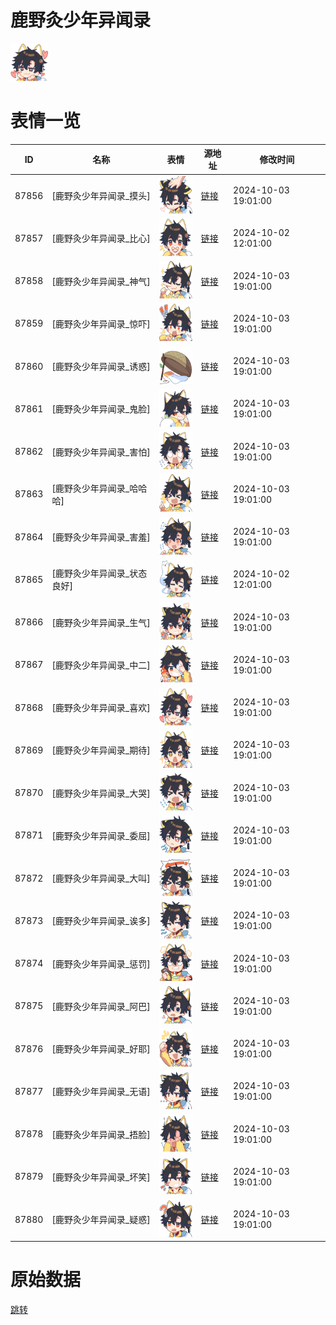 # 鹿野灸少年异闻录

<img src="./cover.png" height="60" alt="cover" />

# 表情一览

|ID|名称|表情|源地址|修改时间|
|----|----|----|----|----|
|87856|[鹿野灸少年异闻录_摸头]|<img src="./pic/087856_%5B鹿野灸少年异闻录_摸头%5D.png" height="60" alt="摸头"/>|[链接](https://i0.hdslb.com/bfs/garb/37604f1dcb69670bd76ca1c0350ece4150abb303.png)|2024-10-03 19:01:00|
|87857|[鹿野灸少年异闻录_比心]|<img src="./pic/087857_%5B鹿野灸少年异闻录_比心%5D.png" height="60" alt="比心"/>|[链接](https://i0.hdslb.com/bfs/garb/e18e7769685580775bf5d6fc969028120ff07bb3.png)|2024-10-02 12:01:00|
|87858|[鹿野灸少年异闻录_神气]|<img src="./pic/087858_%5B鹿野灸少年异闻录_神气%5D.png" height="60" alt="神气"/>|[链接](https://i0.hdslb.com/bfs/garb/a4536733ed8bc606a5b6aacd8d15f2cbaefc7fc5.png)|2024-10-03 19:01:00|
|87859|[鹿野灸少年异闻录_惊吓]|<img src="./pic/087859_%5B鹿野灸少年异闻录_惊吓%5D.png" height="60" alt="惊吓"/>|[链接](https://i0.hdslb.com/bfs/garb/eb62044deb45ff8d8a019cb895481cd5ad4fe987.png)|2024-10-03 19:01:00|
|87860|[鹿野灸少年异闻录_诱惑]|<img src="./pic/087860_%5B鹿野灸少年异闻录_诱惑%5D.png" height="60" alt="诱惑"/>|[链接](https://i0.hdslb.com/bfs/garb/1c94b1920171921b6c88a85c4d6bab21f9b173d5.png)|2024-10-03 19:01:00|
|87861|[鹿野灸少年异闻录_鬼脸]|<img src="./pic/087861_%5B鹿野灸少年异闻录_鬼脸%5D.png" height="60" alt="鬼脸"/>|[链接](https://i0.hdslb.com/bfs/garb/e23e0efef7acdf17bda60bfe180bf0e0c9bc4d3a.png)|2024-10-03 19:01:00|
|87862|[鹿野灸少年异闻录_害怕]|<img src="./pic/087862_%5B鹿野灸少年异闻录_害怕%5D.png" height="60" alt="害怕"/>|[链接](https://i0.hdslb.com/bfs/garb/796d048f58b9b0965d15ced715bf30a64e0f7383.png)|2024-10-03 19:01:00|
|87863|[鹿野灸少年异闻录_哈哈哈]|<img src="./pic/087863_%5B鹿野灸少年异闻录_哈哈哈%5D.png" height="60" alt="哈哈哈"/>|[链接](https://i0.hdslb.com/bfs/garb/96a5e9e28d5930d04f028a91bd2cce37ba7828f7.png)|2024-10-03 19:01:00|
|87864|[鹿野灸少年异闻录_害羞]|<img src="./pic/087864_%5B鹿野灸少年异闻录_害羞%5D.png" height="60" alt="害羞"/>|[链接](https://i0.hdslb.com/bfs/garb/e9590c9c127b1c549b6b5e875451290fa8e05ba1.png)|2024-10-03 19:01:00|
|87865|[鹿野灸少年异闻录_状态良好]|<img src="./pic/087865_%5B鹿野灸少年异闻录_状态良好%5D.png" height="60" alt="状态良好"/>|[链接](https://i0.hdslb.com/bfs/garb/1b73d5d1163523b4cc64abf841eee019a51b243e.png)|2024-10-02 12:01:00|
|87866|[鹿野灸少年异闻录_生气]|<img src="./pic/087866_%5B鹿野灸少年异闻录_生气%5D.png" height="60" alt="生气"/>|[链接](https://i0.hdslb.com/bfs/garb/27ca5b04bfab0a84edf8155a3461b60439141595.png)|2024-10-03 19:01:00|
|87867|[鹿野灸少年异闻录_中二]|<img src="./pic/087867_%5B鹿野灸少年异闻录_中二%5D.png" height="60" alt="中二"/>|[链接](https://i0.hdslb.com/bfs/garb/c15ef70a6bcf6e7aa61be88a9d9b0e7e6303a070.png)|2024-10-03 19:01:00|
|87868|[鹿野灸少年异闻录_喜欢]|<img src="./pic/087868_%5B鹿野灸少年异闻录_喜欢%5D.png" height="60" alt="喜欢"/>|[链接](https://i0.hdslb.com/bfs/garb/cf53e5095d322ee67cdaa7dae2651d418ec9e941.png)|2024-10-03 19:01:00|
|87869|[鹿野灸少年异闻录_期待]|<img src="./pic/087869_%5B鹿野灸少年异闻录_期待%5D.png" height="60" alt="期待"/>|[链接](https://i0.hdslb.com/bfs/garb/fd43a4463c19203f1ecb2a84769bbe519e344ce8.png)|2024-10-03 19:01:00|
|87870|[鹿野灸少年异闻录_大哭]|<img src="./pic/087870_%5B鹿野灸少年异闻录_大哭%5D.png" height="60" alt="大哭"/>|[链接](https://i0.hdslb.com/bfs/garb/30f92ad06d5e2ca48ef0759732005fafa7769411.png)|2024-10-03 19:01:00|
|87871|[鹿野灸少年异闻录_委屈]|<img src="./pic/087871_%5B鹿野灸少年异闻录_委屈%5D.png" height="60" alt="委屈"/>|[链接](https://i0.hdslb.com/bfs/garb/a67980160e955d938c253feb8c64eeebd5df3829.png)|2024-10-03 19:01:00|
|87872|[鹿野灸少年异闻录_大叫]|<img src="./pic/087872_%5B鹿野灸少年异闻录_大叫%5D.png" height="60" alt="大叫"/>|[链接](https://i0.hdslb.com/bfs/garb/6638e97ce0e736998ec9423d68b5d43a3b34f175.png)|2024-10-03 19:01:00|
|87873|[鹿野灸少年异闻录_诶多]|<img src="./pic/087873_%5B鹿野灸少年异闻录_诶多%5D.png" height="60" alt="诶多"/>|[链接](https://i0.hdslb.com/bfs/garb/b44fbecd914fcfec4e9c3733f01156d9861a1b1d.png)|2024-10-03 19:01:00|
|87874|[鹿野灸少年异闻录_惩罚]|<img src="./pic/087874_%5B鹿野灸少年异闻录_惩罚%5D.png" height="60" alt="惩罚"/>|[链接](https://i0.hdslb.com/bfs/garb/1a3d155f097ef21a34c3b00800e2a64d5fb74b68.png)|2024-10-03 19:01:00|
|87875|[鹿野灸少年异闻录_阿巴]|<img src="./pic/087875_%5B鹿野灸少年异闻录_阿巴%5D.png" height="60" alt="阿巴"/>|[链接](https://i0.hdslb.com/bfs/garb/866061b305f9786163d6f935d4656d8becee473b.png)|2024-10-03 19:01:00|
|87876|[鹿野灸少年异闻录_好耶]|<img src="./pic/087876_%5B鹿野灸少年异闻录_好耶%5D.png" height="60" alt="好耶"/>|[链接](https://i0.hdslb.com/bfs/garb/9aaaaf9e66ab077e2371bb15d2773de216589def.png)|2024-10-03 19:01:00|
|87877|[鹿野灸少年异闻录_无语]|<img src="./pic/087877_%5B鹿野灸少年异闻录_无语%5D.png" height="60" alt="无语"/>|[链接](https://i0.hdslb.com/bfs/garb/5d564444223491ae87999056d14f1d1f0fd7ffe7.png)|2024-10-03 19:01:00|
|87878|[鹿野灸少年异闻录_捂脸]|<img src="./pic/087878_%5B鹿野灸少年异闻录_捂脸%5D.png" height="60" alt="捂脸"/>|[链接](https://i0.hdslb.com/bfs/garb/3838bee33fedce86bd07b2d2b10f0022adc96d48.png)|2024-10-03 19:01:00|
|87879|[鹿野灸少年异闻录_坏笑]|<img src="./pic/087879_%5B鹿野灸少年异闻录_坏笑%5D.png" height="60" alt="坏笑"/>|[链接](https://i0.hdslb.com/bfs/garb/86899fcf0d960e8931835afe9f03985792f875b1.png)|2024-10-03 19:01:00|
|87880|[鹿野灸少年异闻录_疑惑]|<img src="./pic/087880_%5B鹿野灸少年异闻录_疑惑%5D.png" height="60" alt="疑惑"/>|[链接](https://i0.hdslb.com/bfs/garb/33ce7da87bd179cf954590a17e86d80db98d1f7c.png)|2024-10-03 19:01:00|

# 原始数据

[跳转](./raw.json)

